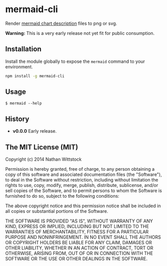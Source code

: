 # mermaid-cli

Render [mermaid chart description][mermaid] files to png or svg.

**Warning:** This is a very early release not yet fit for public consumption.

## Installation

Install the module globally to expose the `mermaid` command to your environment.

```bash
npm install -g mermaid-cli
```

## Usage

```
$ mermaid --help
```
## History

- **v0.0.0**
Early release.

[mermaid]: https://github.com/knsv/mermaid/

## The MIT License (MIT)

Copyright (c) 2014 Nathan Wittstock

Permission is hereby granted, free of charge, to any person obtaining a copy of
this software and associated documentation files (the "Software"), to deal in
the Software without restriction, including without limitation the rights to
use, copy, modify, merge, publish, distribute, sublicense, and/or sell copies of
the Software, and to permit persons to whom the Software is furnished to do so,
subject to the following conditions:

The above copyright notice and this permission notice shall be included in all
copies or substantial portions of the Software.

THE SOFTWARE IS PROVIDED "AS IS", WITHOUT WARRANTY OF ANY KIND, EXPRESS OR
IMPLIED, INCLUDING BUT NOT LIMITED TO THE WARRANTIES OF MERCHANTABILITY, FITNESS
FOR A PARTICULAR PURPOSE AND NONINFRINGEMENT. IN NO EVENT SHALL THE AUTHORS OR
COPYRIGHT HOLDERS BE LIABLE FOR ANY CLAIM, DAMAGES OR OTHER LIABILITY, WHETHER
IN AN ACTION OF CONTRACT, TORT OR OTHERWISE, ARISING FROM, OUT OF OR IN
CONNECTION WITH THE SOFTWARE OR THE USE OR OTHER DEALINGS IN THE SOFTWARE.
